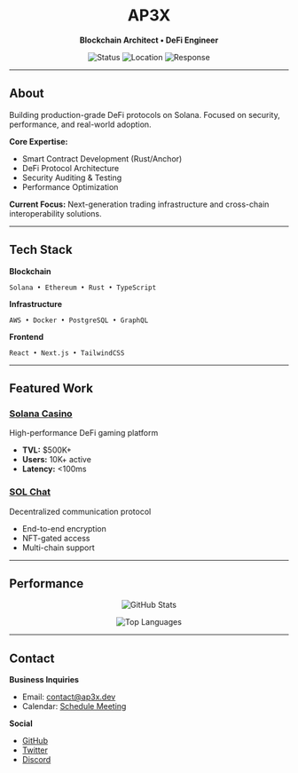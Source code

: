 <div align="center">

# AP3X
**Blockchain Architect • DeFi Engineer**

![Status](https://img.shields.io/badge/Status-Available-ff3366?style=flat-square&labelColor=1a1a1a)
![Location](https://img.shields.io/badge/Location-Global-ff3366?style=flat-square&labelColor=1a1a1a)
![Response](https://img.shields.io/badge/Response-<24h-ff3366?style=flat-square&labelColor=1a1a1a)

</div>

---

## About

Building production-grade DeFi protocols on Solana. Focused on security, performance, and real-world adoption.

**Core Expertise:**
- Smart Contract Development (Rust/Anchor)
- DeFi Protocol Architecture
- Security Auditing & Testing
- Performance Optimization

**Current Focus:**
Next-generation trading infrastructure and cross-chain interoperability solutions.

---

## Tech Stack

**Blockchain**
```
Solana • Ethereum • Rust • TypeScript
```

**Infrastructure**
```
AWS • Docker • PostgreSQL • GraphQL
```

**Frontend**
```
React • Next.js • TailwindCSS
```

---

## Featured Work

### [Solana Casino](https://github.com/AP3X-Dev/Solana-Casino)
High-performance DeFi gaming platform
- **TVL:** $500K+
- **Users:** 10K+ active
- **Latency:** <100ms

### [SOL Chat](https://github.com/AP3X-Dev/SOL-CHAT)
Decentralized communication protocol
- End-to-end encryption
- NFT-gated access
- Multi-chain support

---

## Performance

<div align="center">

![GitHub Stats](https://github-readme-stats.vercel.app/api?username=AP3X-Dev&show_icons=true&theme=dark&bg_color=1a1a1a&title_color=ffffff&text_color=ffffff&icon_color=ff3366&border_color=333333&hide_border=true)

![Top Languages](https://github-readme-stats.vercel.app/api/top-langs/?username=AP3X-Dev&layout=compact&theme=dark&bg_color=1a1a1a&title_color=ffffff&text_color=ffffff&border_color=333333&hide_border=true)

</div>

---

## Contact

**Business Inquiries**
- Email: contact@ap3x.dev
- Calendar: [Schedule Meeting](https://calendly.com/ap3x-dev)

**Social**
- [GitHub](https://github.com/AP3X-Dev)
- [Twitter](https://twitter.com/AP3X_Dev)
- [Discord](https://discord.gg/ap3x)
